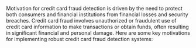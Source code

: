 Motivation for credit card fraud detection is driven by the need to protect both consumers and financial institutions from financial losses and security breaches. Credit card fraud involves unauthorized or fraudulent use of credit card information to make transactions or obtain funds, often resulting in significant financial and personal damage. Here are some key motivations for implementing robust credit card fraud detection systems:  

